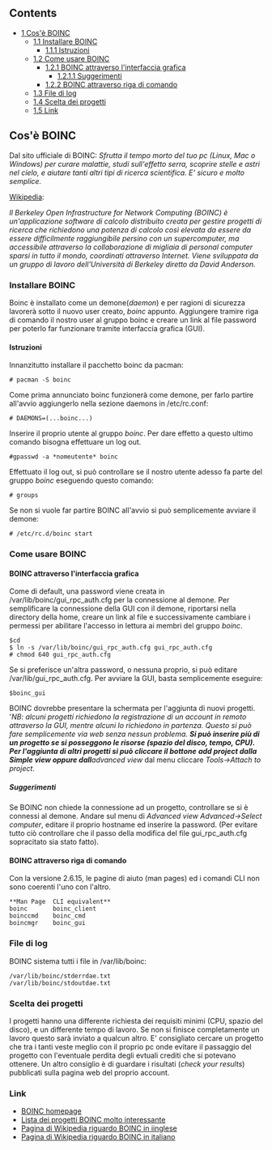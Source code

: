 ## Contents

*   [1 Cos'è BOINC](#Cos.27.C3.A8_BOINC)
    *   [1.1 Installare BOINC](#Installare_BOINC)
        *   [1.1.1 Istruzioni](#Istruzioni)
    *   [1.2 Come usare BOINC](#Come_usare_BOINC)
        *   [1.2.1 BOINC attraverso l'interfaccia grafica](#BOINC_attraverso_l.27interfaccia_grafica)
            *   [1.2.1.1 Suggerimenti](#Suggerimenti)
        *   [1.2.2 BOINC attraverso riga di comando](#BOINC_attraverso_riga_di_comando)
    *   [1.3 File di log](#File_di_log)
    *   [1.4 Scelta dei progetti](#Scelta_dei_progetti)
    *   [1.5 Link](#Link)

## Cos'è BOINC

Dal sito ufficiale di BOINC: *Sfrutta il tempo morto del tuo pc (Linux, Mac o Windows) per curare malattie, studi sull'effetto serra, scoprire stelle e astri nel cielo, e aiutare tanti altri tipi di ricerca scientifica. E' sicuro e molto semplice.*

[Wikipedia](https://en.wikipedia.org/wiki/it:Berkeley_Open_Infrastructure_for_Network_Computing "wikipedia:it:Berkeley Open Infrastructure for Network Computing"):

*Il Berkeley Open Infrastructure for Network Computing (BOINC) è un'applicazione software di calcolo distribuito creata per gestire progetti di ricerca che richiedono una potenza di calcolo così elevata da essere da essere difficilmente raggiungibile persino con un supercomputer, ma accessibile attraverso la collaborazione di migliaia di personal computer sparsi in tutto il mondo, coordinati attraverso Internet. Viene sviluppata da un gruppo di lavoro dell'Università di Berkeley diretto da David Anderson.*

### Installare BOINC

Boinc è installato come un demone(*daemon*) e per ragioni di sicurezza lavorerà sotto il nuovo user creato, *boinc* appunto. Aggiungere tramire riga di comando il nostro user al gruppo boinc e creare un link al file password per poterlo far funzionare tramite interfaccia grafica (GUI).

#### Istruzioni

Innanzitutto installare il pacchetto boinc da pacman:

```
# pacman -S boinc

```

Come prima annunciato boinc funzionerà come demone, per farlo partire all'avvio aggiungerlo nella sezione daemons in /etc/rc.conf:

```
# DAEMONS=(...boinc...)

```

Inserire il proprio utente al gruppo *boinc*. Per dare effetto a questo ultimo comando bisogna effettuare un log out.

```
#gpasswd -a *nomeutente* boinc

```

Effettuato il log out, si può controllare se il nostro utente adesso fa parte del gruppo *boinc* eseguendo questo comando:

```
# groups

```

Se non si vuole far partire BOINC all'avvio si può semplicemente avviare il demone:

```
# /etc/rc.d/boinc start

```

### Come usare BOINC

#### BOINC attraverso l'interfaccia grafica

Come di default, una password viene creata in /var/lib/boinc/gui_rpc_auth.cfg per la connessione al demone. Per semplificare la connessione della GUI con il demone, riportarsi nella directory della home, creare un link al file e successivamente cambiare i permessi per abilitare l'accesso in lettura ai membri del gruppo *boinc*.

```
$cd
$ ln -s /var/lib/boinc/gui_rpc_auth.cfg gui_rpc_auth.cfg
# chmod 640 gui_rpc_auth.cfg

```

Se si preferisce un'altra password, o nessuna proprio, si può editare /var/lib/gui_rpc_auth.cfg. Per avviare la GUI, basta semplicemente eseguire:

```
$boinc_gui

```

BOINC dovrebbe presentare la schermata per l'aggiunta di nuovi progetti. '*NB: alcuni progetti richiedono la registrazione di un account in remoto attraverso la GUI, mentre alcuni lo richiedono in partenza. Questo si può fare semplicemente via web senza nessun problema. **Si può inserire più di un progetto se si posseggono le risorse (spazio del disco, tempo, CPU). Per l'aggiunta di altri progetti si può cliccare il bottone** ***add project *dalla* Simple view *oppure dall****advanced view* dal menu cliccare *Tools->Attach to project*.

##### Suggerimenti

Se BOINC non chiede la connessione ad un progetto, controllare se si è connessi al demone. Andare sul menu di *Advanced view* *Advanced->Select computer*, editare il proprio hostname ed inserire la password. (Per evitare tutto ciò controllare che il passo della modifica del file gui_rpc_auth.cfg sopracitato sia stato fatto).

#### BOINC attraverso riga di comando

Con la versione 2.6.15, le pagine di aiuto (man pages) ed i comandi CLI non sono coerenti l'uno con l'altro.

```
**Man Page	CLI equivalent**
boinc		boinc_client
boinccmd	boinc_cmd
boincmgr	boinc_gui

```

### File di log

BOINC sistema tutti i file in /var/lib/boinc:

```
/var/lib/boinc/stderrdae.txt
/var/lib/boinc/stdoutdae.txt

```

### Scelta dei progetti

I progetti hanno una differente richiesta dei requisiti minimi (CPU, spazio del disco), e un differente tempo di lavoro. Se non si finisce completamente un lavoro questo sarà inviato a qualcun altro. E' consigliato cercare un progetto che tra i tanti veste meglio con il proprio pc onde evitare il passaggio del progetto con l'eventuale perdita degli evtuali crediti che si potevano ottenere. Un altro consiglio è di guardare i risultati (*check your results*) pubblicati sulla pagina web del proprio account.

### Link

*   [BOINC homepage](http://boinc.berkeley.edu/)
*   [Lista dei progetti BOINC molto interessante](http://boinc.berkeley.edu/projects.php)
*   [Pagina di Wikipedia riguardo BOINC in iinglese](https://en.wikipedia.org/wiki/BOINC "wikipedia:BOINC")
*   [Pagina di Wikipedia riguardo BOINC in italiano](https://it.wikipedia.org/wiki/BOINC)